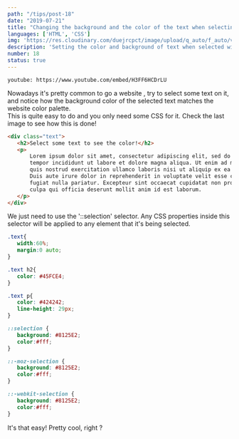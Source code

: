 ```yaml
---
path: "/tips/post-18"
date: "2019-07-21"
title: "Changing the background and the color of the text when selecting it"
languages: ['HTML', 'CSS']
img: 'https://res.cloudinary.com/duejrcpct/image/upload/q_auto/f_auto/v1586629142/tips/18-1_zxpaoy.jpg'
description: 'Setting the color and background of text when selected with HTML and CSS'
number: 18
status: true
---
```


`youtube: https://www.youtube.com/embed/H3FF6HCDrLU`

Nowadays it's pretty common to go a website , try to select some text on it, and notice how the background color of the selected text matches the website color palette.  
This is quite easy to do and you only need some CSS for it. Check the last image to see how this is done!

 ```html
<div class="text">
    <h2>Select some text to see the color!</h2>
    <p>
        Lorem ipsum dolor sit amet, consectetur adipiscing elit, sed do eiusmod 
        tempor incididunt ut labore et dolore magna aliqua. Ut enim ad minim veniam, 
        quis nostrud exercitation ullamco laboris nisi ut aliquip ex ea commodo consequat. 
        Duis aute irure dolor in reprehenderit in voluptate velit esse cillum dolore eu 
        fugiat nulla pariatur. Excepteur sint occaecat cupidatat non proident, sunt in 
        culpa qui officia deserunt mollit anim id est laborum.
    </p>
</div>
 ```

We just need to use the '::selection' selector. Any CSS properties inside this selector will be applied to any element that it's being selected.

 ```css
.text{
    width:60%;
    margin:0 auto;
}

.text h2{
    color: #45FCE4;
}

.text p{
    color: #424242;
    line-height: 29px;
}

::selection {  
    background: #8125E2;
    color:#fff;
}

::-moz-selection { 
    background: #8125E2;
    color:#fff;
}

::-webkit-selection { 
    background: #8125E2;
    color:#fff; 
}

 ```  
It's that easy! Pretty cool, right ?